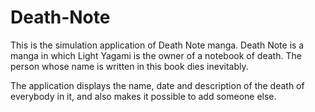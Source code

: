 # Death-Note

This is the simulation application of Death Note manga. Death Note is a manga in which Light Yagami is the owner of a notebook of death. The person whose name is written in this book dies inevitably.

The application displays the name, date and description of the death of everybody in it, and also makes it possible to add someone else.
